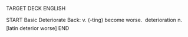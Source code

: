 TARGET DECK
ENGLISH

START
Basic
Deteriorate
Back: v. (-ting) become worse.  deterioration n. [latin deterior worse]
END
